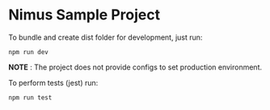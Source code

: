 # Nimus Sample Project

To bundle and create dist folder for development, just run:

```
npm run dev
```

**NOTE** : The project does not provide configs to set production environment. 

To perform tests (jest) run:

```
npm run test
```